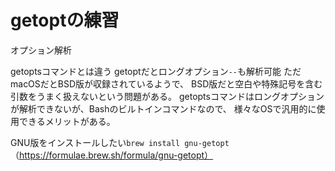 # getoptの練習

オプション解析

getoptsコマンドとは違う
getoptだとロングオプション`--`も解析可能
ただmacOSだとBSD版が収録されているようで、
BSD版だと空白や特殊記号を含む引数をうまく扱えないという問題がある。
getoptsコマンドはロングオプションが解析できないが、Bashのビルトインコマンドなので、
様々なOSで汎用的に使用できるメリットがある。

GNU版をインストールしたい`brew install gnu-getopt`（https://formulae.brew.sh/formula/gnu-getopt）
